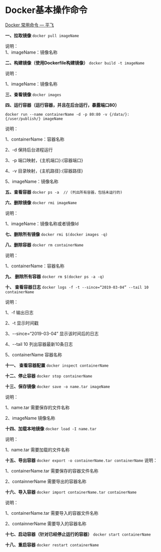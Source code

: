 # Docker基本操作命令

[Docker 常用命令 — 平飞](https://www.cnblogs.com/zyrmb/p/10509524.html)

**一、拉取镜像**
`docker pull imageName`

说明：<br/>
1、imageName：镜像名称

**二、构建镜像（使用Dockerfile构建镜像）**
`docker build -t imageName`

说明：

1、imageName：镜像名称

**三、查看镜像**
`docker images`

**四、运行容器（运行容器，并且在后台运行，暴露端口80）**

`docker run --name containerName -d -p 80:80 -v {/data/}:{/user/publish/} imageName`

说明：

1、containerName：容器名称

2、-d 保持后台进程运行

3、-p 端口映射，{主机端口}:{容器端口}

4、-v 目录映射，{主机路径}:{容器路径}

5、imageName：镜像名称

**五、查看容器**
`docker ps -a  // (列出所有容器，包括未运行的)`

**六、删除镜像**
`docker rmi imageName`

说明：

1、imageName：镜像名称或者镜像Id

**七、删除所有镜像**
`docker rmi $(docker images -q)`

**八、删除容器**
`docker rm containerName`

说明：

1、containerName：容器名称

**九、 删除所有容器**
`docker rm $(docker ps -a -q)`

**十、 查看容器日志**
`docker logs -f -t --since=“2019-03-04” --tail 10 containerName`

说明：

1、-f 输出日志

2、-t 显示时间戳

3、--since=“2019-03-04” 显示该时间后的日志

4、--tail 10 列出容器最新10条日志

5、containerName 容器名称

**十一、 查看容器配置**
`docker inspect containerName`

**十二、停止容器**
`docker stop containerName`

**十三、保存镜像**
`docker save -o name.tar imageName`

说明：

1、name.tar 需要保存的文件名称

2、imageName 镜像名称

**十四、加载本地镜像**
`docker load -I name.tar`

说明：

1、name.tar 需要加载的文件名称

**十五、导出容器**
`docker export -o containerName.tar containerName`
说明：

1、containerName.tar 需要保存的容器文件名称

2、containnerName 需要导出的容器名称

**十六、导入容器**
`docker import containerName.tar containerName`

说明：

1、containerName.tar 需要导入的容器文件名称

2、containnerName 需要导入的容器名称

**十七、启动容器（针对已经停止运行的容器）**
`docker start containerName`

**十八、重启容器**
`docker restart containerName`